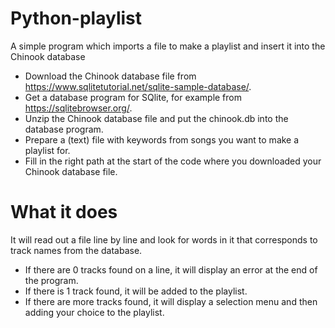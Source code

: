 # Python-playlist
A simple program which imports a file to make a playlist and insert it into the Chinook database

- Download the Chinook database file from https://www.sqlitetutorial.net/sqlite-sample-database/.
- Get a database program for SQlite, for example from https://sqlitebrowser.org/.
- Unzip the Chinook database file and put the chinook.db into the database program.
- Prepare a (text) file with keywords from songs you want to make a playlist for.
- Fill in the right path at the start of the code where you downloaded your Chinook database file.

# What it does
It will read out a file line by line and look for words in it that corresponds to track names from the database. 
- If there are 0 tracks found on a line, it will display an error at the end of the program.
- If there is 1 track found, it will be added to the playlist. 
- If there are more tracks found, it will display a selection menu and then adding your choice to the playlist.

